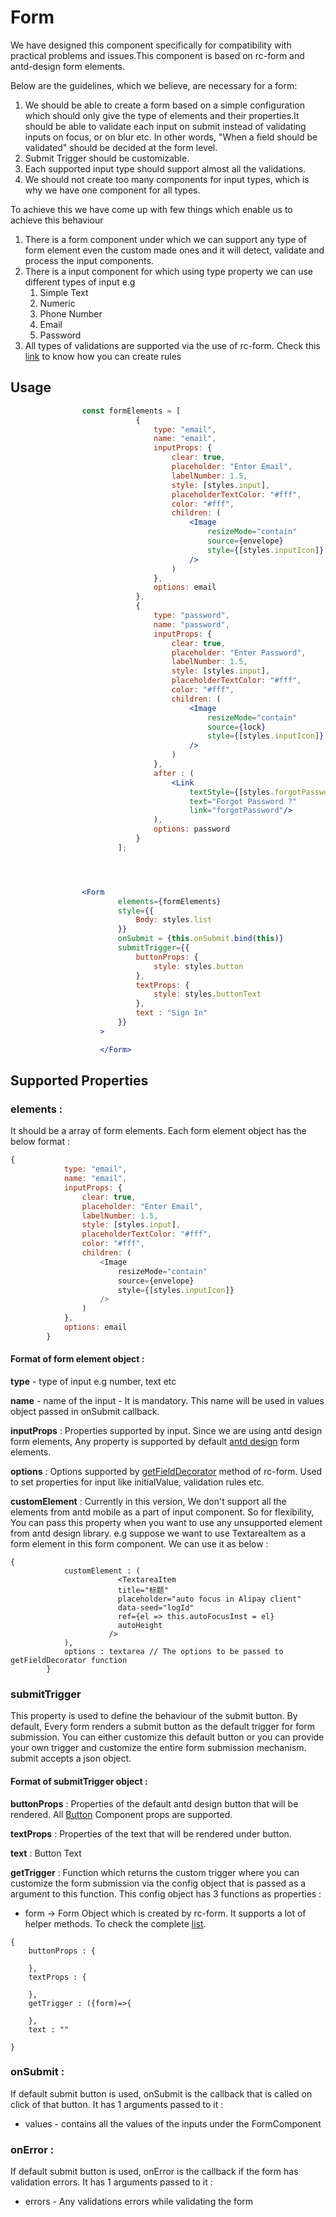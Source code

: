 # Form

We have designed this component specifically for compatibility with practical problems and issues.This component is based on rc-form and antd-design form elements.

Below are the guidelines, which we believe, are necessary for a form:  
1. We should be able to create a form based on a simple configuration which should only give the type of elements and their properties.It should be able to validate each input on submit instead of validating inputs on focus, or on blur etc. In other words, "When a field should be validated" should be decided at the form level.  
2. Submit Trigger should be customizable.  
3. Each supported input type should support almost all the validations.  
4. We should not create too many components for input types, which is why we have one component for all types.

To achieve this we have come up with few things which enable us to achieve this behaviour

1. There is a form component under which we can support any type of form element even the custom made ones and it will  detect, validate and process the input components. 
2. There is a input component for which using type property we can use different types of input e.g
   1. Simple Text
   2. Numeric
   3. Phone Number
   4. Email
   5. Password
3. All types of validations are supported via the use of rc-form. Check this [link](https://github.com/react-component/form) to know how you can create rules

## Usage

```jsx
                const formElements = [
                            {
                                type: "email",
                                name: "email",
                                inputProps: {
                                    clear: true,
                                    placeholder: "Enter Email",
                                    labelNumber: 1.5,
                                    style: [styles.input],
                                    placeholderTextColor: "#fff",
                                    color: "#fff",
                                    children: (
                                        <Image
                                            resizeMode="contain"
                                            source={envelope}
                                            style={[styles.inputIcon]}
                                        />
                                    )
                                },
                                options: email
                            },
                            {
                                type: "password",
                                name: "password",
                                inputProps: {
                                    clear: true,
                                    placeholder: "Enter Password",
                                    labelNumber: 1.5,
                                    style: [styles.input],
                                    placeholderTextColor: "#fff",
                                    color: "#fff",
                                    children: (
                                        <Image
                                            resizeMode="contain"
                                            source={lock}
                                            style={[styles.inputIcon]}
                                        />
                                    )
                                },
                                after : (
                                    <Link
                                        textStyle={[styles.forgotPassword]}
                                        text="Forgot Password ?"
                                        link="forgotPassword"/>
                                ),
                                options: password
                            }
                        ];




                <Form
                        elements={formElements}
                        style={{
                            Body: styles.list
                        }}
                        onSubmit = {this.onSubmit.bind(this)}
                        submitTrigger={{
                            buttonProps: {
                                style: styles.button
                            },
                            textProps: {
                                style: styles.buttonText
                            },
                            text : "Sign In"
                        }}
                    >

                    </Form>
```

## Supported Properties

### elements :

It should be a array of form elements. Each form element object has the below format :

```javascript
{
            type: "email",
            name: "email",
            inputProps: {
                clear: true,
                placeholder: "Enter Email",
                labelNumber: 1.5,
                style: [styles.input],
                placeholderTextColor: "#fff",
                color: "#fff",
                children: (
                    <Image
                        resizeMode="contain"
                        source={envelope}
                        style={[styles.inputIcon]}
                    />
                )
            },
            options: email
        }
```

#### Format of form element object :

**type** - type of input e.g number, text etc

**name** - name of the input - It is mandatory. This name will be used in values object passed in onSubmit callback.

**inputProps** : Properties supported by input. Since we are using antd design form elements, Any property is supported by default [antd design](https://mobile.ant.design) form elements.

**options** : Options supported by [getFieldDecorator](https://github.com/react-component/form) method of rc-form. Used to set properties for input like initialValue, validation rules etc.

**customElement** : Currently in this version, We don't support all the elements from antd mobile as a part of input component. So for flexibility, You can pass this property when you want to use any unsupported element from antd design library. e.g suppose we want to use TextareaItem as a form element in this form component. We can use it as below :

```text
{
            customElement : (
                        <TextareaItem
                        title="标题"
                        placeholder="auto focus in Alipay client"
                        data-seed="logId"
                        ref={el => this.autoFocusInst = el}
                        autoHeight
                      />
            ),
            options : textarea // The options to be passed to getFieldDecorator function
        }
```

### submitTrigger

This property is used to define the behaviour of the submit button. By default, Every form renders a submit button as the default trigger for form submission. You can either customize this default button or you can provide your own trigger and customize the entire form submission mechanism. submit accepts a json object.

#### Format of submitTrigger object :

**buttonProps** : Properties of the default antd design button that will be rendered. All [Button](https://mobile.ant.design/components/button/) Component props are supported.

**textProps** : Properties of the text that will be rendered under button.

**text** : Button Text

**getTrigger** : Function which returns the custom trigger where you can customize the form submission via the config object that is passed as a argument to this function. This config object has 3 functions as properties :

* form -&gt; Form Object which is created by rc-form. It supports a lot of helper methods. To check the complete [list](https://github.com/react-component/form).

```text
{
    buttonProps : {

    },
    textProps : {

    },
    getTrigger : ({form)=>{

    },
    text : ""

}
```

### onSubmit :

If default submit button is used, onSubmit is the callback that is called on click of that button. It has 1 arguments passed to it :

* values - contains all the values of the inputs under the FormComponent

### onError :

If default submit button is used, onError is the callback if the form has validation errors. It has 1 arguments passed to it :

* errors - Any validations errors while validating the form

